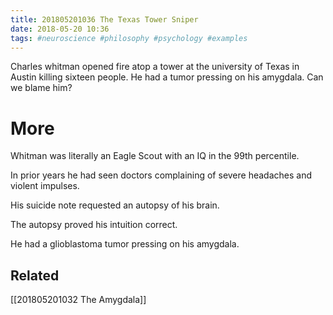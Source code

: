 ```yaml
---
title: 201805201036 The Texas Tower Sniper
date: 2018-05-20 10:36
tags: #neuroscience #philosophy #psychology #examples
---
```

Charles whitman opened fire atop a tower at the university of Texas in Austin killing sixteen people. He had a tumor pressing on his amygdala. Can we blame him?

# More
Whitman was literally an Eagle Scout with an IQ in the 99th percentile.

In prior years he had seen doctors complaining of severe headaches and violent impulses.

His suicide note requested an autopsy of his brain.

The autopsy proved his intuition correct.

He had a glioblastoma tumor pressing on his amygdala.

## Related
[[201805201032 The Amygdala]]